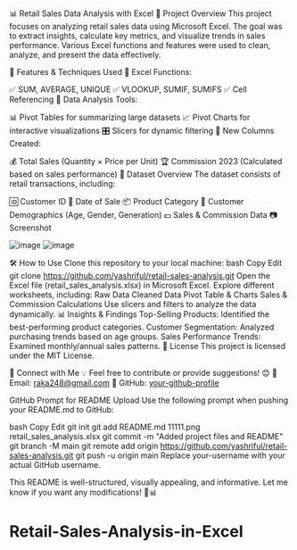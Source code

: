 📊 Retail Sales Data Analysis with Excel
📝 Project Overview
This project focuses on analyzing retail sales data using Microsoft Excel. The goal was to extract insights, calculate key metrics, and visualize trends in sales performance. Various Excel functions and features were used to clean, analyze, and present the data effectively.

🚀 Features & Techniques Used
🔹 Excel Functions:

✅ SUM, AVERAGE, UNIQUE
✅ VLOOKUP, SUMIF, SUMIFS
✅ Cell Referencing
🔹 Data Analysis Tools:

📊 Pivot Tables for summarizing large datasets
📈 Pivot Charts for interactive visualizations
🎛️ Slicers for dynamic filtering
🔹 New Columns Created:

💰 Total Sales (Quantity × Price per Unit)
🏆 Commission 2023 (Calculated based on sales performance)
📂 Dataset Overview
The dataset consists of retail transactions, including:

🆔 Customer ID
📅 Date of Sale
📦 Product Category
👥 Customer Demographics (Age, Gender, Generation)
💵 Sales & Commission Data
📷 Screenshot

![image](https://github.com/user-attachments/assets/7cb27503-2a2b-46f9-ae80-8c46cf83449b)
![image](https://github.com/user-attachments/assets/e4ef8a11-12e9-41bd-906e-7cc558a07540)




🛠️ How to Use
Clone this repository to your local machine:
bash
Copy
Edit
git clone https://github.com/yashriful/retail-sales-analysis.git
Open the Excel file (retail_sales_analysis.xlsx) in Microsoft Excel.
Explore different worksheets, including:
Raw Data
Cleaned Data
Pivot Table & Charts
Sales & Commission Calculations
Use slicers and filters to analyze the data dynamically.
📊 Insights & Findings
Top-Selling Products: Identified the best-performing product categories.
Customer Segmentation: Analyzed purchasing trends based on age groups.
Sales Performance Trends: Examined monthly/annual sales patterns.
📜 License
This project is licensed under the MIT License.

🔗 Connect with Me
💡 Feel free to contribute or provide suggestions! 😊
📧 Email: raka248@gmail.com
🔗 GitHub: [your-github-profile](https://github.com/yashriful)

GitHub Prompt for README Upload
Use the following prompt when pushing your README.md to GitHub:

bash
Copy
Edit
git init
git add README.md 11111.png retail_sales_analysis.xlsx
git commit -m "Added project files and README"
git branch -M main
git remote add origin https://github.com/yashriful/retail-sales-analysis.git
git push -u origin main
Replace your-username with your actual GitHub username.

This README is well-structured, visually appealing, and informative. Let me know if you want any modifications! 🚀📊












# Retail-Sales-Analysis-in-Excel
